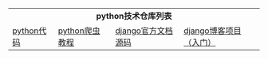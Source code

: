 <table>
  <tr>
    <td colspan="4" align="center"><strong>python技术仓库列表</strong></td>
  </tr>
  <tr>
    <td><a href="https://github.com/ZGG2016/pythoncode">python代码</a></td>
    <td><a href="https://github.com/ZGG2016/python-crawler-tutorial-itcast">python爬虫教程</a></td>
    <td><a href="https://github.com/ZGG2016/django-demo">django官方文档源码</a></td>
    <td><a href="https://github.com/ZGG2016/HelloDjango-blog-tutorial">django博客项目（入门）</a></td>
  </tr>
</table>
